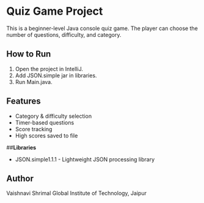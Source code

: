 # Quiz Game Project

This is a beginner-level Java console quiz game. The player can choose the number of questions, difficulty, and category.



## How to Run
1. Open the project in IntelliJ.
2. Add JSON.simple jar in libraries.
3. Run Main.java.

## Features
- Category & difficulty selection
- Timer-based questions
- Score tracking
- High scores saved to file

 ##**Libraries**
 - JSON.simple1.1.1 - Lightweight JSON processing library

## Author
Vaishnavi Shrimal
Global Institute of Technology, Jaipur
